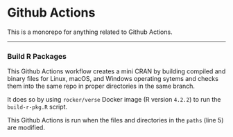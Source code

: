 # Github Actions

This is a monorepo for anything related to Github Actions.

---

### Build R Packages

This Github Actions workflow creates a mini CRAN by building compiled and binary files for Linux, macOS, and Windows operating sytems and checks them into the same repo in proper directories in the same branch.

It does so by using `rocker/verse` Docker image (R version `4.2.2`) to run the `build-r-pkg.R` script.

This Github Actions is run when the files and directories in the `paths` (line 5) are modified.
